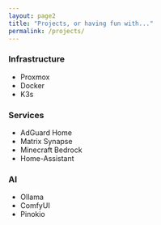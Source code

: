 ```yaml
---
layout: page2
title: "Projects, or having fun with..."
permalink: /projects/
---
```


### Infrastructure

* Proxmox
* Docker
* K3s


### Services
* AdGuard Home
* Matrix Synapse
* Minecraft Bedrock
* Home-Assistant


### AI

* Ollama
* ComfyUI
* Pinokio
